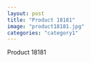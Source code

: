 ```yaml
---
layout: post
title: "Product 18181"
image: "product18181.jpg"
categories: "category1"
---
```

Product 18181
